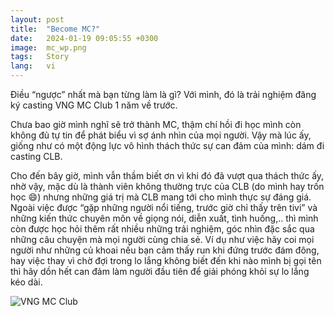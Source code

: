 ```yaml
---
layout: post
title:  "Become MC?"
date:   2024-01-19 09:05:55 +0300
image:  mc_wp.png
tags:   Story
lang:   vi
---
```


Điều “ngược” nhất mà bạn từng làm là gì? Với mình, đó là trải nghiệm đăng ký casting VNG MC Club 1 năm về trước. 

Chưa bao giờ mình nghĩ sẽ trở thành MC, thậm chí hồi đi học mình còn không đủ tự tin để phát biểu vì sợ ánh nhìn của mọi người. Vậy mà lúc ấy, giống như có một động lực vô hình thách thức sự can đảm của mình: dám đi casting CLB. 

Cho đến bây giờ, mình vẫn thầm biết ơn vì khi đó đã vượt qua thách thức ấy, nhờ vậy, mặc dù là thành viên không thường trực của CLB (do mình hay trốn học 😄) nhưng những giá trị mà CLB mang tới cho mình thực sự đáng giá. Ngoài việc được “gặp những người nổi tiếng, trước giờ chỉ thấy trên tivi” và những kiến thức chuyên môn về giọng nói, diễn xuất, tình huống,.. thì mình còn được học hỏi thêm rất nhiều những trải nghiệm, góc nhìn đặc sắc qua những câu chuyện mà mọi người cùng chia sẻ. Ví dụ như việc hãy coi mọi người như những củ khoai nếu bạn cảm thấy run khi đứng trước đám đông, hay việc thay vì chờ đợi trong lo lắng không biết đến khi nào mình bị gọi tên thì hãy dồn hết can đảm làm người đầu tiên để giải phóng khỏi sự lo lắng kéo dài. 

<img src="/blog/images/mc.jpg" alt="VNG MC Club" style=""/>